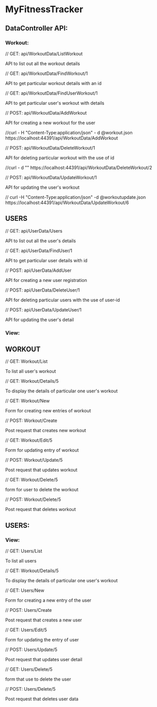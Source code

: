 # MyFitnessTracker



## DataController API:
### Workout:

// GET: api/WorkoutData/ListWorkout 

API to list out all the workout details

// GET: api/WorkoutData/FindWorkout/1

API to get particular workout details with an id

// GET: api/WorkoutData/FindUserWorkout/1

API to get particular user's workout with details

// POST: api/WorkoutData/AddWorkout

API for creating a new workout for the user

//curl - H "Content-Type:application/json" - d @workout.json https://localhost:44391/api/WorkoutData/AddWorkout
           

// POST: api/WorkoutData/DeleteWorkout/1

API for deleting particular workout with the use of id

//curl - d "" https://localhost:44391/api/WorkoutData/DeleteWorkout/2
 

// POST: api/WorkoutData/UpdateWorkout/1

API for updating the user's workout

// curl -H "Content-Type:application/json" -d @workoutupdate.json https://localhost:44391/api/WorkoutData/UpdateWorkout/6


## USERS

// GET: api/UserData/Users

API to list out all the user's details

// GET: api/UserData/FindUser/1

API to get particular user details with id

// POST: api/UserData/AddUser

API for creating a new user registration
           
// POST: api/UserData/DeleteUser/1

API for deleting particular users with the use of user-id

// POST: api/UserData/UpdateUser/1

API for updating the user's detail



### View:

## WORKOUT
// GET: Workout/List

To list all  user's workout
 
// GET: Workout/Details/5

To display the details of particular one user's workout

// GET: Workout/New

Form for creating new entries of workout

// POST: Workout/Create

Post request that creates new workout

// GET: Workout/Edit/5

Form for updating entry of workout

// POST: Workout/Update/5

Post request that updates workout

// GET: Workout/Delete/5

form for user to delete the workout

 // POST: Workout/Delete/5
 
 Post request that deletes workout



## USERS:
### View:
// GET: Users/List

To list all  users
 
// GET: Workout/Details/5

To display the details of particular one user's workout

// GET: Users/New

Form for creating a new entry of the user

// POST: Users/Create

Post request that creates a new user

// GET: Users/Edit/5

Form for updating the entry of user

// POST: Users/Update/5

Post request that updates user detail

// GET: Users/Delete/5

form that use to delete the user

 // POST: Users/Delete/5
 
 Post request that deletes user data
